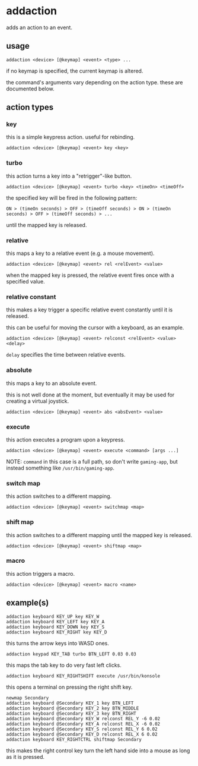 # addaction

adds an action to an event.

## usage

```
addaction <device> [@keymap] <event> <type> ...
```

if no keymap is specified, the current keymap is altered.

the command's arguments vary depending on the action type.
these are documented below.

## action types

### key

this is a simple keypress action. useful for rebinding.

```
addaction <device> [@keymap] <event> key <key>
```

### turbo

this action turns a key into a "retrigger"-like button.

```
addaction <device> [@keymap] <event> turbo <key> <timeOn> <timeOff>
```

the specified key will be fired in the following pattern:

```
ON > (timeOn seconds) > OFF > (timeOff seconds) > ON > (timeOn seconds) > OFF > (timeOff seconds) > ...
```

until the mapped key is released.

### relative

this maps a key to a relative event (e.g. a mouse movement).

```
addaction <device> [@keymap] <event> rel <relEvent> <value>
```

when the mapped key is pressed, the relative event fires once with a specified value.

### relative constant

this makes a key trigger a specific relative event constantly until it is released.

this can be useful for moving the cursor with a keyboard, as an example.

```
addaction <device> [@keymap] <event> relconst <relEvent> <value> <delay>
```

`delay` specifies the time between relative events.

### absolute

this maps a key to an absolute event.

this is not well done at the moment, but eventually it may be used for creating a virtual joystick.

```
addaction <device> [@keymap] <event> abs <absEvent> <value>
```

### execute

this action executes a program upon a keypress.

```
addaction <device> [@keymap] <event> execute <command> [args ...]
```

NOTE: `command` in this case is a full path, so don't write `gaming-app`, but instead something like `/usr/bin/gaming-app`.

### switch map

this action switches to a different mapping.

```
addaction <device> [@keymap] <event> switchmap <map>
```

### shift map

this action switches to a different mapping until the mapped key is released.

```
addaction <device> [@keymap] <event> shiftmap <map>
```

### macro

this action triggers a macro.

```
addaction <device> [@keymap] <event> macro <name>
```

## example(s)

```
addaction keyboard KEY_UP key KEY_W
addaction keyboard KEY_LEFT key KEY_A
addaction keyboard KEY_DOWN key KEY_S
addaction keyboard KEY_RIGHT key KEY_D
```

this turns the arrow keys into WASD ones.

```
addaction keypad KEY_TAB turbo BTN_LEFT 0.03 0.03
```

this maps the tab key to do very fast left clicks.

```
addaction keyboard KEY_RIGHTSHIFT execute /usr/bin/konsole
```

this opens a terminal on pressing the right shift key.

```
newmap Secondary
addaction keyboard @Secondary KEY_1 key BTN_LEFT
addaction keyboard @Secondary KEY_2 key BTN_MIDDLE
addaction keyboard @Secondary KEY_3 key BTN_RIGHT
addaction keyboard @Secondary KEY_W relconst REL_Y -6 0.02
addaction keyboard @Secondary KEY_A relconst REL_X -6 0.02
addaction keyboard @Secondary KEY_S relconst REL_Y 6 0.02
addaction keyboard @Secondary KEY_D relconst REL_X 6 0.02
addaction keyboard KEY_RIGHTCTRL shiftmap Secondary
```

this makes the right control key turn the left hand side into a mouse as long as it is pressed.
